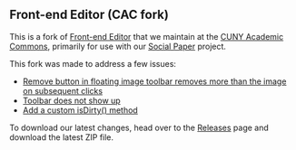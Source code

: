 ## Front-end Editor (CAC fork)

This is a fork of [Front-end Editor](https://github.com/iseulde/wp-front-end-editor) that we maintain at the [CUNY Academic Commons](http://commons.gc.cuny.edu), primarily for use with our [Social Paper](https://github.com/cuny-academic-commons/social-paper) project.

This fork was made to address a few issues:
- [Remove button in floating image toolbar removes more than the image on subsequent clicks](https://github.com/iseulde/wp-front-end-editor/issues/266)
- [Toolbar does not show up](https://github.com/cuny-academic-commons/wp-front-end-editor/commit/7912523fa889456d4ec3ced793592f06c4c917f8)
- [Add a custom isDirty() method](https://github.com/cuny-academic-commons/social-paper/issues/71#issuecomment-156780590)

To download our latest changes, head over to the [Releases](https://github.com/cuny-academic-commons/wp-front-end-editor/releases) page and download the latest ZIP file.